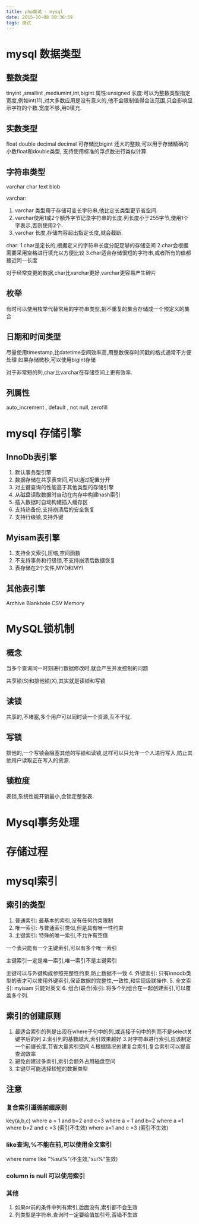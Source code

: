 ```yaml
---
title: php面试 - mysql
date: 2015-10-08 08:36:59
tags: 面试
---
```


# mysql 数据类型

## 整数类型 

tinyint ,smallint ,mediumint,int,bigint
属性:unsigned
长度:可以为整数类型指定宽度,例如int(11),对大多数应用是没有意义的,他不会限制值得合法范围,只会影响显示字符的个数.宽度不够,用0填充.

## 实数类型

float double decimal
decimal 可存储比bigint 还大的整数;可以用于存储精确的小数float和double类型, 支持使用标准的浮点数进行类似计算.

## 字符串类型

varchar char text blob

varchar:
1. varchar 类型用于存储可变长字符串,他比定长类型更节省空间.
2. varchar使用1或2个额外字节记录字符串的长度.列长度小于255字节,使用1个字表示,否则使用2个.
3. varchar 长度,存储内容超出指定长度,就会截断.

char:
1.char是定长的,根据定义的字符串长度分配足够的存储空间
2.char会根据需要采用空格进行填充以方便比较
3.char适合存储很短的字符串,或者所有的值都接近同一长度

对于经常变更的数据,char比varchar更好,varchar更容易产生碎片

## 枚举

有时可以使用枚举代替常用的字符串类型,把不重复的集合存储成一个预定义的集合

## 日期和时间类型
尽量使用timestamp,比datetime空间效率高,用整数保存时间戳的格式通常不方便处理
如果存储微秒,可以使用bigint存储

对于非常短的列,char比varchar在存储空间上更有效率.

## 列属性
auto_increment , default , not null, zerofill

# mysql 存储引擎

## InnoDb表引擎
 1. 默认事务型引擎
 2. 数据存储在共享表空间,可以通过配置分开
 3. 对主键查询的性能高于其他类型的存储引擎
 4. 从磁盘读取数据时自动在内存中构建hash索引
 5. 插入数据时自动构建插入缓存区
 6. 支持热备份,支持崩溃后的安全恢复
 7. 支持行级锁,支持外键

## Myisam表引擎
1. 支持全文索引,压缩,空间函数
2. 不支持事务和行级锁,不支持崩溃后数据恢复
3. 表存储在2个文件,MYD和MYI

## 其他表引擎
Archive Blankhole CSV Memory

# MySQL锁机制
## 概念
当多个查询同一时刻进行数据修改时,就会产生并发控制的问题

共享锁(S)和排他锁(X),其实就是读锁和写锁

## 读锁
共享的,不堵塞,多个用户可以同时读一个资源,互不干扰.

## 写锁
排他的,一个写锁会阻塞其他的写锁和读锁,这样可以只允许一个人进行写入,防止其他用户读取正在写入的资源.

## 锁粒度

表锁,系统性能开销最小,会锁定整张表.

# Mysql事务处理

# 存储过程

# mysql索引

## 索引的类型

1. 普通索引: 最基本的索引,没有任何约束限制
2. 唯一索引: 与普通索引类似,但是具有唯一性约束
3. 主键索引: 特殊的唯一索引,不允许有空值

一个表只能有一个主键索引,可以有多个唯一索引

主键索引一定是唯一索引,唯一索引不是主键索引

主键可以与外键构成参照完整性约束,防止数据不一致
4. 外键索引: 只有innodb类型的表才可以使用外键索引,保证数据的完整性,一致性,和实现级联操作.
5. 全文索引: myisam 只能对英文
6. 组合(联合)索引: 将多个列组合在一起创建索引,可以覆盖多个列.

## 索引的创建原则

1. 最适合索引的列是出现在where子句中的列,或连接子句中的列而不是select关键字后的列
2.索引列的基数越大,索引效果越好
3.对字符串进行索引,应该制定一个前缀长度,节省大量索引空间
4.根据情况创建复合索引,复合索引可以提高查询效率
5. 避免创建过多索引,索引会额外占用磁盘空间
6. 主键尽可能选择较短的数据类型

## 注意
### 复合索引遵循前缀原则
key(a,b,c)
where a = 1 and b=2 and c=3
where a = 1 and b=2
where a =1
where b=2 and c =3 (索引不生效)
where a=1 and c =3 (索引不生效)

### like查询,%不能在前,可以使用全文索引 
where name like "%sui%"(不生效,"sui%"生效) 

### column is null 可以使用索引

### 其他
1. 如果or前的条件中列有索引,后面没有,索引都不会生效
2. 列类型是字符串,查询时一定要给值加引号,否错不生效



